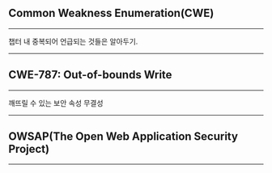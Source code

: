 ## Common Weakness Enumeration(CWE)
---
챕터 내 중복되어 언급되는 것들은 알아두기.
  
---
## CWE-787: Out-of-bounds Write
---
깨뜨릴 수 있는 보안 속성
무결성
  
  
---
## OWSAP(The Open Web Application Security Project)
---